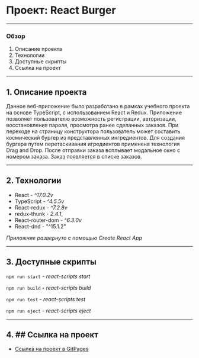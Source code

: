 # Проект: React Burger #
____

### Обзор ###
1. Описание проекта
2. Технологии
3. Доступные скрипты
4. Ссылка на проект
____
## 1. Описание проекта ##
Данное веб-приложение было разработано в рамках учебного проекта на основе TypeScript, с использованием React и Redux.
Приложение позволяет пользователю возможность регистрации, авторизации, восстановления пароля, просмотра ранее сделанных заказов.
При переходе на страницу конструктора пользователь может составить космический бургер из представленных ингредиентов. Для создания бургера путем перетаскивания игредиентов применена технология Drag and Drop. После отправки заказа всплывает модальное окно с номером заказа. Заказ появляется в списке заказов.

___
## 2. Технологии ##
* React - *^17.0.2v*
* TypeScript - *^4.5.5v*
* React-redux - *^7.2.8v*
* redux-thunk - *2.4.1*,
* React-router-dom - *^6.3.0v*
* React-dnd - "^15.1.2"

*Приложние развернуто с помощью Create React App*

___
## 3. Доступные скрипты ##
```npm run start``` - *react-scripts start*

```npm run build``` - *react-scripts build*

```npm run test``` - *react-scripts test*

```npm run eject``` - *react-scripts eject*

___
## 4. ## Ссылка на проект
* [Ссылка на проект в GitPages](https://danielermal.github.io/react-burger/#/react-burger/)
